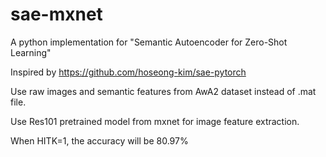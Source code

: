 # sae-mxnet

A python implementation for "Semantic Autoencoder for Zero-Shot Learning"

Inspired by https://github.com/hoseong-kim/sae-pytorch

Use raw images and semantic features from AwA2 dataset instead of .mat file.

Use Res101 pretrained model from mxnet for image feature extraction.

When HITK=1, the accuracy will be 80.97%
